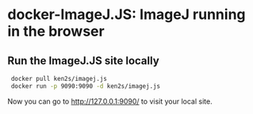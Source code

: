 # docker-ImageJ.JS: ImageJ running in the browser

## Run the ImageJ.JS site locally

```bash
 docker pull ken2s/imagej.js
 docker run -p 9090:9090 -d ken2s/imagej.js
```

Now you can go to http://127.0.0.1:9090/ to visit your local site.
